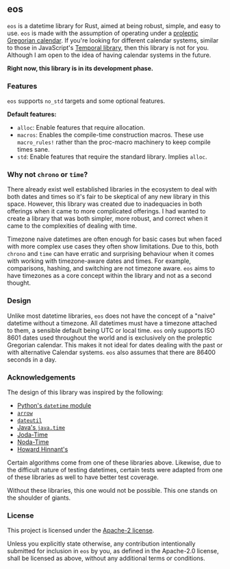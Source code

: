 ## eos

`eos` is a datetime library for Rust, aimed at being robust, simple, and easy to use. `eos` is made with the assumption of operating under a [proleptic Gregorian calendar][greg-cal]. If you're looking for different calendar systems, similar to those in JavaScript's [Temporal library][temporal], then this library is not for you. Although I am open to the idea of having calendar systems in the future.

**Right now, this library is in its development phase.**

### Features

`eos` supports `no_std` targets and some optional features.

**Default features:**

- `alloc`: Enable features that require allocation.
- `macros`: Enables the compile-time construction macros. These use `macro_rules!` rather than the proc-macro machinery to keep compile times sane.
- `std`: Enable features that require the standard library. Implies `alloc`.

### Why not `chrono` or `time`?

There already exist well established libraries in the ecosystem to deal with both dates and times so it's fair to be skeptical of any new library in this space. However, this library was created due to inadequacies in both offerings when it came to more complicated offerings. I had wanted to create a library that was both simpler, more robust, and correct when it came to the complexities of dealing with time.

Timezone naive datetimes are often enough for basic cases but when faced with more complex use cases they often show limitations. Due to this, both `chrono` and `time` can have erratic and surprising behaviour when it comes with working with timezone-aware dates and times. For example, comparisons, hashing, and switching are not timezone aware. `eos` aims to have timezones as a core concept within the library and not as a second thought.

### Design

Unlike most datetime libraries, `eos` does not have the concept of a "naive" datetime without a timezone. All datetimes must have a timezone attached to them, a sensible default being UTC or local time. `eos` only supports ISO 8601 dates used throughout the world and is exclusively on the proleptic Gregorian calendar. This makes it not ideal for dates dealing with the past or with alternative Calendar systems. `eos` also assumes that there are 86400 seconds in a day.

### Acknowledgements

The design of this library was inspired by the following:

- [Python's `datetime` module][pydt]
- [`arrow`][pyarrow]
- [`dateutil`][dateutil]
- [Java's `java.time`][javadt]
- [Joda-Time][joda-time]
- [Noda-Time][noda-time]
- [Howard Hinnant's <date>][cpp-date]

Certain algorithms come from one of these libraries above. Likewise, due to the difficult nature of testing datetimes, certain tests were adapted from one of these libraries as well to have better test coverage.

Without these libraries, this one would not be possible. This one stands on the shoulder of giants.

### License

This project is licensed under the [Apache-2 license][apache].

Unless you explicitly state otherwise, any contribution intentionally submitted for inclusion in `eos` by you, as defined in the Apache-2.0 license, shall be licensed as above, without any additional terms or conditions.

[greg-cal]: https://en.wikipedia.org/wiki/Proleptic_Gregorian_calendar
[temporal]: https://github.com/tc39/proposal-temporal
[pydt]: https://docs.python.org/3/library/datetime.html
[javadt]: https://docs.oracle.com/javase/8/docs/api/java/time/package-summary.html
[joda-time]: https://www.joda.org/joda-time/
[noda-time]: https://nodatime.org
[cpp-date]: https://github.com/HowardHinnant/date
[pyarrow]: https://github.com/arrow-py/arrow
[dateutil]: https://github.com/dateutil/dateutil
[apache]: https://github.com/Rapptz/eos/blob/master/LICENSE
